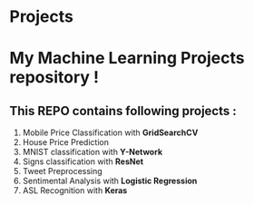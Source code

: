 # Projects
# My Machine Learning Projects repository !

## This REPO contains following projects :

1. Mobile Price Classification with **GridSearchCV**
2. House Price Prediction
3. MNIST classification with **Y-Network**
4. Signs classification with **ResNet**
5. Tweet Preprocessing
6. Sentimental Analysis with **Logistic Regression**
7. ASL Recognition with **Keras**
